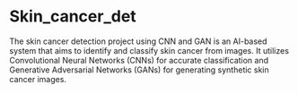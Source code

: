 # Skin_cancer_det
The skin cancer detection project using CNN and GAN is an AI-based system that aims to identify and classify skin cancer from images. It utilizes Convolutional Neural Networks (CNNs) for accurate classification and Generative Adversarial Networks (GANs) for generating synthetic skin cancer images. 
